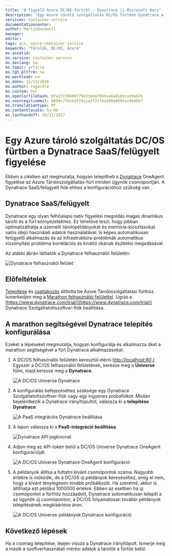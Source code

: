 ```yaml
---
title: "A figyelő Azure DC/OS-fürtről - Dynatrace |} Microsoft Docs"
description: "Egy Azure tároló szolgáltatás DC/OS fürtben Dynatrace a figyelheti. A DC/OS Irányítópult segítségével telepítheti a Dynatrace OneAgent."
services: container-service
documentationcenter: 
author: MartinGoodwell
manager: 
editor: 
tags: acs, azure-container-service
keywords: "Tárolók, DC/OS, Azure"
ms.assetid: 
ms.service: container-service
ms.devlang: na
ms.topic: article
ms.tgt_pltfrm: na
ms.workload: na
ms.date: 12/13/2016
ms.author: rogardle
ms.custom: mvc
ms.openlocfilehash: 6fa23728680779e33eda7bb9aa8a01b9cad9a82b
ms.sourcegitcommit: 6699c77dcbd5f8a1a2f21fba3d0a0005ac9ed6b7
ms.translationtype: MT
ms.contentlocale: hu-HU
ms.lasthandoff: 10/11/2017
---
```

# <a name="monitor-an-azure-container-service-dcos-cluster-with-dynatrace-saasmanaged"></a>Egy Azure tároló szolgáltatás DC/OS fürtben a Dynatrace SaaS/felügyelt figyelése
Ebben a cikkben azt megmutatja, hogyan telepítheti a [Dynatrace](https://www.dynatrace.com/) OneAgent figyelése az Azure Tárolószolgáltatás-fürt minden ügynök csomópontján. A Dynatrace SaaS/felügyelt fiók ehhez a konfigurációhoz szükség van. 

## <a name="dynatrace-saasmanaged"></a>Dynatrace SaaS/felügyelt
Dynatrace egy olyan felhőalapú natív figyelési megoldás magas dinamikus tároló és a fürt környezetekhez. Ez lehetővé teszi, hogy jobban optimalizálhatja a üzemelő tárolópéldányokat és memória-kiosztásokat valós idejű használati adatok használatával. Is képes automatikusan felügyelő alkalmazás és az infrastruktúra-problémák automatikus viszonyítási probléma korrelációs és kiváltó okának észlelési megadásával.

Az alábbi ábrán láthatók a Dynatrace felhasználói felületén:

![Dynatrace felhasználói felület](./media/container-service-monitoring-dynatrace/dynatrace.png)

## <a name="prerequisites"></a>Előfeltételek 
[Telepítése](container-service-deployment.md) és [csatlakozás](./../container-service-connect.md) állította be Azure Tárolószolgáltatási fürthöz. Ismerkedjen meg a [Marathon felhasználói felülettel](container-service-mesos-marathon-ui.md). Ugrás a [https://www.dynatrace.com/trial/](https://www.dynatrace.com/trial/) Dynatrace Szolgáltatottszoftver-fiók beállítása.  

## <a name="configure-a-dynatrace-deployment-with-marathon"></a>A marathon segítségével Dynatrace telepítés konfigurálása
Ezeket a lépéseket megmutatja, hogyan konfigurálja és alkalmazza őket a marathon segítségével a fürt Dynatrace alkalmazásokat.

1. A DC/OS felhasználói felületén keresztül elérni [http://localhost:80 /](http://localhost:80/). Egyszer a DC/OS felhasználói felületének, keresse meg a **Universe** fülre, majd keresse meg a **Dynatrace**.

    ![A DC/OS Universe Dynatrace](./media/container-service-monitoring-dynatrace/dynatrace-universe.png)

2. A konfigurálás befejezéséhez szüksége egy Dynatrace Szolgáltatottszoftver-fiók vagy egy ingyenes próbafiókot. Miután bejelentkezik a Dynatrace irányítópultot, válassza ki a **telepítése Dynatrace**.

    ![A PaaS integrációs Dynatrace beállítása](./media/container-service-monitoring-dynatrace/setup-paas.png)

3. A lapon válassza ki a **PaaS-integráció beállítása**. 

    ![Dynatrace API jogkivonat](./media/container-service-monitoring-dynatrace/api-token.png) 

4. Adjon meg az API-token belül a DC/OS Universe Dynatrace OneAgent konfigurációját. 

    ![A DC/OS Universe Dynatrace OneAgent konfiguráció](./media/container-service-monitoring-dynatrace/dynatrace-config.png)

5. A példányok állítsa a futtatni kívánt csomópontok száma. Nagyobb értékre is működik, de a DC/OS új példányok kereséséhez, amíg el nem, hogy a kívánt ténylegesen tovább próbálkozik. Ha szeretné, akkor is állíthatja ezt például 1000000 értékre. Ebben az esetben ha új csomópontot a fürthöz hozzáadott, Dynatrace automatikusan telepíti a az ügynök új csomóponton, a DC/OS folyamatosan további példányok telepítésének megkísérlése áron.

    ![A DC/OS Universe-példányok Dynatrace konfiguráció](./media/container-service-monitoring-dynatrace/dynatrace-config2.png)

## <a name="next-steps"></a>Következő lépések

Ha a csomag telepítése, lépjen vissza a Dynatrace irányítópult. Ismerje meg a másik a szoftverhasználati mérési adatok a tárolók a fürtön belül. 